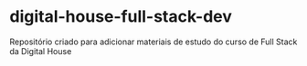# digital-house-full-stack-dev
Repositório criado para adicionar materiais de estudo do curso de Full Stack da Digital House 
